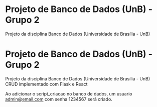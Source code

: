 # Projeto de Banco de Dados (UnB) - Grupo 2
Projeto da disciplina Banco de Dados (Universidade de Brasília - UnB)
# Projeto de Banco de Dados (UnB) - Grupo 2
Projeto da disciplina Banco de Dados (Universidade de Brasília - UnB)
CRUD implementado com Flask e React

Ao adicionar o script_criacao no banco de dados, um usuario admin@email.com com senha 1234567 será criado.
